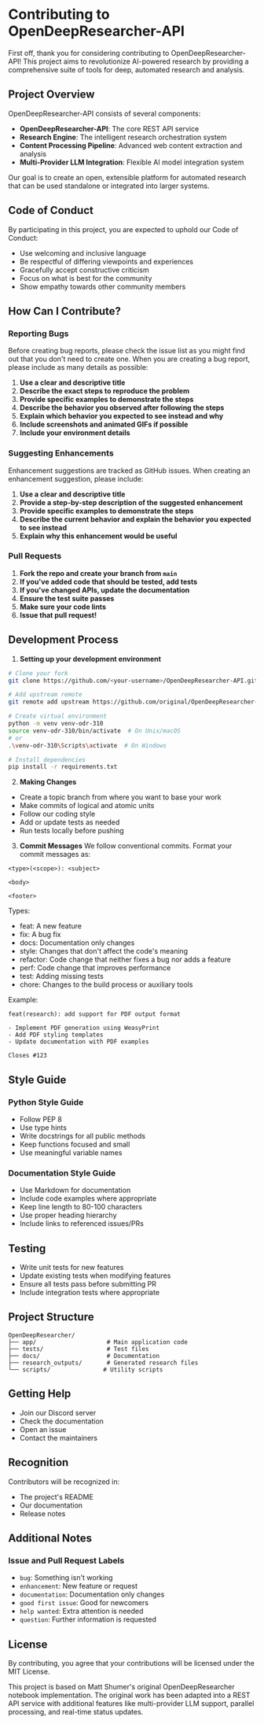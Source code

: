 # Contributing to OpenDeepResearcher-API

First off, thank you for considering contributing to OpenDeepResearcher-API! This project aims to revolutionize AI-powered research by providing a comprehensive suite of tools for deep, automated research and analysis.

## Project Overview

OpenDeepResearcher-API consists of several components:
- **OpenDeepResearcher-API**: The core REST API service
- **Research Engine**: The intelligent research orchestration system
- **Content Processing Pipeline**: Advanced web content extraction and analysis
- **Multi-Provider LLM Integration**: Flexible AI model integration system

Our goal is to create an open, extensible platform for automated research that can be used standalone or integrated into larger systems.

## Code of Conduct

By participating in this project, you are expected to uphold our Code of Conduct:

- Use welcoming and inclusive language
- Be respectful of differing viewpoints and experiences
- Gracefully accept constructive criticism
- Focus on what is best for the community
- Show empathy towards other community members

## How Can I Contribute?

### Reporting Bugs

Before creating bug reports, please check the issue list as you might find out that you don't need to create one. When you are creating a bug report, please include as many details as possible:

1. **Use a clear and descriptive title**
2. **Describe the exact steps to reproduce the problem**
3. **Provide specific examples to demonstrate the steps**
4. **Describe the behavior you observed after following the steps**
5. **Explain which behavior you expected to see instead and why**
6. **Include screenshots and animated GIFs if possible**
7. **Include your environment details**

### Suggesting Enhancements

Enhancement suggestions are tracked as GitHub issues. When creating an enhancement suggestion, please include:

1. **Use a clear and descriptive title**
2. **Provide a step-by-step description of the suggested enhancement**
3. **Provide specific examples to demonstrate the steps**
4. **Describe the current behavior and explain the behavior you expected to see instead**
5. **Explain why this enhancement would be useful**

### Pull Requests

1. **Fork the repo and create your branch from `main`**
2. **If you've added code that should be tested, add tests**
3. **If you've changed APIs, update the documentation**
4. **Ensure the test suite passes**
5. **Make sure your code lints**
6. **Issue that pull request!**

## Development Process

1. **Setting up your development environment**
```bash
# Clone your fork
git clone https://github.com/<your-username>/OpenDeepResearcher-API.git

# Add upstream remote
git remote add upstream https://github.com/original/OpenDeepResearcher-API.git

# Create virtual environment
python -m venv venv-odr-310
source venv-odr-310/bin/activate  # On Unix/macOS
# or
.\venv-odr-310\Scripts\activate  # On Windows

# Install dependencies
pip install -r requirements.txt
```

2. **Making Changes**
- Create a topic branch from where you want to base your work
- Make commits of logical and atomic units
- Follow our coding style
- Add or update tests as needed
- Run tests locally before pushing

3. **Commit Messages**
We follow conventional commits. Format your commit messages as:
```
<type>(<scope>): <subject>

<body>

<footer>
```

Types:
- feat: A new feature
- fix: A bug fix
- docs: Documentation only changes
- style: Changes that don't affect the code's meaning
- refactor: Code change that neither fixes a bug nor adds a feature
- perf: Code change that improves performance
- test: Adding missing tests
- chore: Changes to the build process or auxiliary tools

Example:
```
feat(research): add support for PDF output format

- Implement PDF generation using WeasyPrint
- Add PDF styling templates
- Update documentation with PDF examples

Closes #123
```

## Style Guide

### Python Style Guide

- Follow PEP 8
- Use type hints
- Write docstrings for all public methods
- Keep functions focused and small
- Use meaningful variable names

### Documentation Style Guide

- Use Markdown for documentation
- Include code examples where appropriate
- Keep line length to 80-100 characters
- Use proper heading hierarchy
- Include links to referenced issues/PRs

## Testing

- Write unit tests for new features
- Update existing tests when modifying features
- Ensure all tests pass before submitting PR
- Include integration tests where appropriate

## Project Structure

```
OpenDeepResearcher/
├── app/                    # Main application code
├── tests/                  # Test files
├── docs/                   # Documentation
├── research_outputs/       # Generated research files
└── scripts/               # Utility scripts
```

## Getting Help

- Join our Discord server
- Check the documentation
- Open an issue
- Contact the maintainers

## Recognition

Contributors will be recognized in:
- The project's README
- Our documentation
- Release notes

## Additional Notes

### Issue and Pull Request Labels

- `bug`: Something isn't working
- `enhancement`: New feature or request
- `documentation`: Documentation only changes
- `good first issue`: Good for newcomers
- `help wanted`: Extra attention is needed
- `question`: Further information is requested

## License

By contributing, you agree that your contributions will be licensed under the MIT License. 

This project is based on Matt Shumer's original OpenDeepResearcher notebook implementation. The original work has been adapted into a REST API service with additional features like multi-provider LLM support, parallel processing, and real-time status updates. 